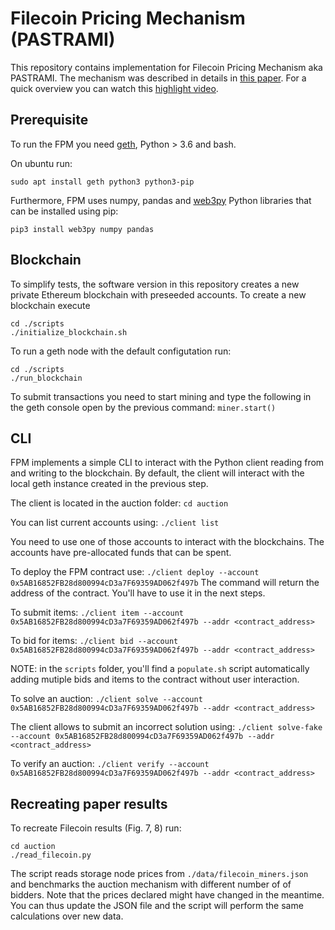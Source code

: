# Filecoin Pricing Mechanism (PASTRAMI)

This repository contains implementation for Filecoin Pricing Mechanism aka PASTRAMI. The mechanism was described in details in [this paper](https://arxiv.org/pdf/2004.06403.pdf). For a quick overview you can watch this [highlight video](https://www.youtube.com/watch?v=hM1afoJ4KCI).

## Prerequisite
To run the FPM you need [geth](https://geth.ethereum.org/downloads/), Python > 3.6 and bash.

On ubuntu run:

```sudo apt install geth python3 python3-pip```

Furthermore, FPM uses numpy, pandas and [web3py](https://github.com/ethereum/web3.py) Python libraries that can be installed using pip:

`pip3 install web3py numpy pandas`

## Blockchain

To simplify tests, the software version in this repository creates a new private Ethereum blockchain with preseeded accounts. To create a new blockchain execute
```
cd ./scripts
./initialize_blockchain.sh
```

To run a geth node with the default configutation run:
``` 
cd ./scripts
./run_blockchain
```

To submit transactions you need to start mining and type the following in the geth console open by the previous command:
`miner.start()`

## CLI
FPM implements a simple CLI to interact with the Python client reading from and writing to the blockchain. By default, the client will interact with the local geth instance created in the previous step. 

The client is located in the auction folder:
`cd auction`

You can list current accounts using:
`./client list`

You need to use one of those accounts to interact with the blockchains. The accounts have pre-allocated funds that can be spent. 

To deploy the FPM contract use:
`./client deploy --account 0x5AB16852FB28d800994cD3a7F69359AD062f497b`
The command will return the address of the contract. You'll have to use it in the next steps.

To submit items:
`./client item --account 0x5AB16852FB28d800994cD3a7F69359AD062f497b --addr <contract_address>`

To bid for items:
`./client bid --account 0x5AB16852FB28d800994cD3a7F69359AD062f497b --addr <contract_address>`

NOTE: in the `scripts` folder, you'll find a `populate.sh` script automatically adding mutiple bids and items to the contract without user interaction.

To solve an auction:
`./client solve --account 0x5AB16852FB28d800994cD3a7F69359AD062f497b --addr <contract_address>`

The client allows to submit an incorrect solution using:
`./client solve-fake --account 0x5AB16852FB28d800994cD3a7F69359AD062f497b --addr <contract_address>`

To verify an auction:
`./client verify --account 0x5AB16852FB28d800994cD3a7F69359AD062f497b --addr <contract_address>`


## Recreating paper results


To recreate Filecoin results (Fig. 7, 8) run:

```
cd auction
./read_filecoin.py
````
The script reads storage node prices from `./data/filecoin_miners.json` and benchmarks the auction mechanism with different number of of bidders. Note that the prices declared might have changed in the meantime. You can thus update the JSON file and the script will perform the same calculations over new data. 



